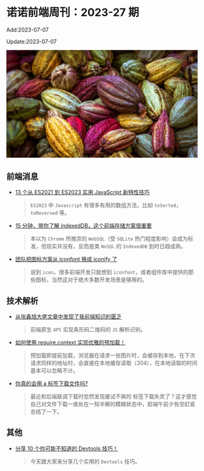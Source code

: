 <!--
 * @Description: weekly-27
 * @Author: zoeblow
 * @Email: zoeblow@gmail.com
 * @Date: 2023-01-01 20:20:35
 * @LastEditors: zoeblow
 * @LastEditTime: 2023-07-07 16:27:18
 * @FilePath: \nuofe-weekly1\2023\weekly-27.md
 -->

# 诺诺前端周刊：2023-27 期

Add:2023-07-07

Update:2023-07-07

![202327](../images/2023/202327.jpg)

## 前端消息

- [13 个从 ES2021 到 ES2023 实用 JavaScript 新特性技巧](https://mp.weixin.qq.com/s/jy7a9qF8JHPjVHsBdX3dtg)

  > `ES2023` 中 `Javascript` 有很多有用的数组方法，比如 `toSorted`，`toReversed` 等。

- [15 分钟，带你了解 indexedDB，这个前端存储方案很重要](https://juejin.cn/post/6995112265766666247)

  > 本以为 `Chrome` 所推崇的 `WebSQL`（受 `SQLite` 热门程度影响）会成为标准，但现实并没有，反而是类 `NoSQL` 的 `IndexedDB` 到时日趋成熟。

- [团队把图标方案从 iconfont 换成 iconify 了](https://juejin.cn/post/7189164727485300793)

  > 说到 `icon`，很多前端开发只能想到 `iconfont`，或者组件库中提供的那些图标，当然这对于绝大多数开发场景是够用的。

## 技术解析

- [从张鑫旭大佬文章中发现了我前端知识的匮乏](https://juejin.cn/post/7248874230862233655)

  > 前端原生 `API` 实现条形码二维码的 `JS` 解析识别。

- [如何使用 require.context 实现优雅的预加载！](https://juejin.cn/post/7229595897813925949)

  > 预加载即提前加载，浏览器在请求一张图片时，会缓存到本地，在下次请求同样的地址时，会直接在本地缓存读取（304），在本地读取的时间基本可以忽略不计。

- [你真的会用 a 标签下载文件吗?](https://juejin.cn/post/7246747232997720120)

  > 最近和后端联调下载时忽然发现屡试不爽的 标签下载失灵了？这才感觉自己对文件下载一直处在一知半解的模糊状态中，趁端午前夕有空赶紧总结了一下。

## 其他

- [分享 10 个你可能不知道的 Devtools 技巧！](https://mp.weixin.qq.com/s/K-Kt3tUwILyedvYw-w8ZSQ)

  > 今天跟大家来分享几个实用的 `Devtools` 技巧。

